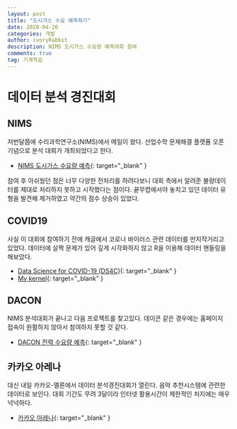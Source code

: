 ```yaml
---
layout: post
title: "도시가스 수요 예측하기"
date: 2020-04-26
categories: 개발
author: ivoryRabbit
description: NIMS 도시가스 수요량 예측대회 참여
comments: true
tag: 기계학습
---
```


# 데이터 분석 경진대회

##  NIMS

저번달쯤에 수리과학연구소(NIMS)에서 메일이 왔다. 산업수학 문제해결 플랫폼 오픈 기념으로 분석 대회가 개최되었다고 한다.

- [NIMS 도시가스 수요량 예측](https://icim.nims.re.kr/platform/question/16){: target="_blank" }

참여 후 아쉬웠던 점은 너무 다양한 전처리를 하려다보니 대회 측에서 알려준 불량데이터를 제대로 처리하지 못하고 시작했다는 점이다. 끝무렵에서야 놓치고 있던 데이터 유형을 발견해 제거하였고 약간의 점수 상승이 있었다.

## COVID19

사실 이 대회에 참여하기 전에 캐글에서 코로나 바이러스 관련 데이터를 만지작거리고 있었다. 데이터에 살짝 문제가 있어 깊게 시각화하지 않고 R을 이용해 데이터 핸들링을 해보았다.

- [Data Science for COVID-19 (DS4C)](https://www.kaggle.com/kimjihoo/coronavirusdataset){: target="_blank" }
- [My kernel](https://www.kaggle.com/ivoryrabbit/covid19-eda-with-r){: target="_blank" }

## DACON

NIMS 분석대회가 끝나고 다음 프로젝트를 찾고있다. 데이콘 같은 경우에는 홈페이지 접속이 원활하지 않아서 참여하지 못할 것 같다.
- [DACON 전력 수요량 예측](https://dacon.io/competitions/official/235606/overview/){: target="_blank" }

## 카카오 아레나

 대신 내일 카카오-멜론에서 데이터 분석경진대회가 열린다. 음악 추천시스템에 관련한 데이터로 보인다. 대회 기간도 무려 3달이라 인터넷 활용시간이 제한적인 처지에는 매우 넉넉하다.

- [카카오 아레나](https://arena.kakao.com/forum/notice?id=178){: target="_blank" }
